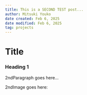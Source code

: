 ```yaml
---
title: This is a SECOND TEST post...
author: Mitsuki Youko
date created: Feb 6, 2025 
date modified: Feb 6, 2025
tag: projects
---
```


# Title

### Heading 1

2ndParagraph goes here...

2ndImage goes here:

<test what its like to put an image here..>